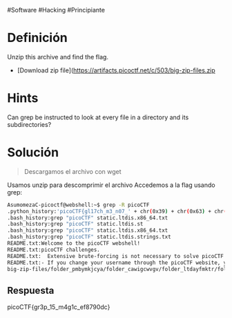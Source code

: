 #Software #Hacking #Principiante
# Definición
Unzip this archive and find the flag.

- [Download zip file](https://artifacts.picoctf.net/c/503/big-zip-files.zip

# Hints
Can grep be instructed to look at every file in a directory and its subdirectories?

# Solución
>Descargamos el archivo con wget

Usamos unzip para descomprimir el archivo
Accedemos a la flag usando grep:
```bash
AsumomezaC-picoctf@webshell:~$ grep -R picoCTF
.python_history:'picoCTF{gl17ch_m3_n07_' + chr(0x39) + chr(0x63) + chr(0x34) + chr(0x32) + chr(0x61) + chr(0x34) + chr(0x35) + chr(0x64) + '}'
.bash_history:grep "picoCTF" static.ltdis.x86_64.txt
.bash_history:grep "picoCTF" static.ltdis.st
.bash_history:grep "picoCTF" static.ltdis.x86_64.txt
.bash_history:grep "picoCTF" static.ltdis.strings.txt
README.txt:Welcome to the picoCTF webshell!
README.txt:picoCTF challenges.
README.txt:  Extensive brute-forcing is not necessary to solve picoCTF challenges.
README.txt:- If you change your username through the picoCTF website, you will
big-zip-files/folder_pmbymkjcya/folder_cawigcwvgv/folder_ltdayfmktr/folder_fnpfclfyee/whzxrpivpqld.txt:information on the record will last a billion years. Genes and brains and books encode picoCTF{gr3p_15_m4g1c_ef8790dc}
```

## Respuesta
picoCTF{gr3p_15_m4g1c_ef8790dc}